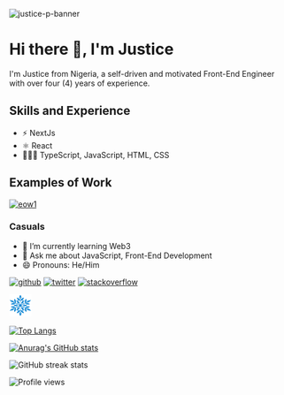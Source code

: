 ![justice-p-banner](https://github.com/Sherlock-HolmesJM/Sherlock-HolmesJM/blob/main/github-profile-banner.webp)


# Hi there 👋, I'm Justice

I'm Justice from Nigeria, a self-driven and motivated Front-End Engineer with over four (4) years of experience.

## Skills and Experience

* ⚡ NextJs
* ⚛️ React
* 🧑🏾‍💻 TypeScript, JavaScript, HTML, CSS

## Examples of Work
[<img src='https://github.com/Sherlock-HolmesJM/Sherlock-HolmesJM/blob/main/bictory%20home.png' alt='eow1' height='140' width='256'>](https://bictory.io)

### Casuals

- 🌱 I’m currently learning Web3 
- 💬 Ask me about JavaScript, Front-End Development 
- 😄 Pronouns: He/Him 


[<img src='https://cdn.jsdelivr.net/npm/simple-icons@3.0.1/icons/github.svg' alt='github' height='40'>](https://github.com/Sherlock-HolmesJM)  [<img src='https://cdn.jsdelivr.net/npm/simple-icons@3.0.1/icons/twitter.svg' alt='twitter' height='40'>](https://twitter.com/_justice47)  [<img src='https://cdn.jsdelivr.net/npm/simple-icons@3.0.1/icons/stackoverflow.svg' alt='stackoverflow' height='40'>](https://stackoverflow.com/users/14008973)  

<a href='https://archiveprogram.github.com/'><img src='https://raw.githubusercontent.com/acervenky/animated-github-badges/master/assets/acbadge.gif' width='40' height='40'></a> 

<!-- [![trophy](https://github-profile-trophy.vercel.app/?username=Sherlock-HolmesJM)](https://github.com/ryo-ma/github-profile-trophy) -->

[![Top Langs](https://github-readme-stats.vercel.app/api/top-langs/?username=Sherlock-HolmesJM)](https://github.com/anuraghazra/github-readme-stats)

[![Anurag's GitHub stats](https://github-readme-stats.vercel.app/api?username=sherlock-holmesjm&count_private=true&show_icons=true&theme=radical)](https://github.com/anuraghazra/github-readme-stats)  

![GitHub streak stats](https://streak-stats.demolab.com/?user=Sherlock-HolmesJM)  

![Profile views](https://gpvc.arturio.dev/Sherlock-HolmesJM)  

<!--
**Sherlock-HolmesJM/Sherlock-HolmesJM** is a ✨ _special_ ✨ repository because its `README.md` (this file) appears on your GitHub profile.

Here are some ideas to get you started:

- 🔭 I’m currently working on ...
- 🌱 I’m currently learning ...
- 👯 I’m looking to collaborate on ...
- 🤔 I’m looking for help with ...
- 💬 Ask me about ...
- 📫 How to reach me: ...
- 😄 Pronouns: ...
- ⚡ Fun fact: ...

<img src="https://github-readme-stats.vercel.app/api?username=sherlock-holmesjm&&show_icons=true&title_color=ffffff&icon_color=bb2acf&text_color=daf7dc&bg_color=151515" alt="My GitHub Stats" />
-->


